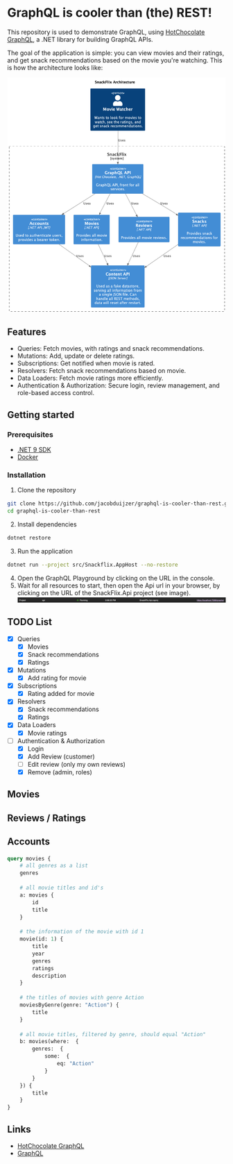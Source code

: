 # GraphQL is cooler than (the) REST!

This repository is used to demonstrate GraphQL, using [HotChocolate GraphQL](https://hotchocolate.io/), a .NET library for building GraphQL APIs.

The goal of the application is simple: you can view movies and their ratings, and get snack recommendations based on the movie you're watching. This is how the architecture looks like:

![Container diagram](./docs/snackflix-container-diagram.png)

## Features

- Queries: Fetch movies, with ratings and snack recommendations.
- Mutations: Add, update or delete ratings.
- Subscriptions: Get notified when movie is rated.
- Resolvers: Fetch snack recommendations based on movie.
- Data Loaders: Fetch movie ratings more efficiently.
- Authentication & Authorization: Secure login, review management, and role-based access control.

## Getting started

### Prerequisites

- [.NET 9 SDK](https://dotnet.microsoft.com/download/dotnet/9.0)
- [Docker](https://www.docker.com/get-started)

### Installation

1. Clone the repository
```bash
git clone https://github.com/jacobduijzer/graphql-is-cooler-than-rest.git
cd graphql-is-cooler-than-rest
```
2. Install dependencies
```bash
dotnet restore
```
3. Run the application
```bash
dotnet run --project src/Snackflix.AppHost --no-restore
```
4. Open the GraphQL Playground by clicking on the URL in the console.
5. Wait for all resources to start, then open the Api url in your browser, by clicking on the URL of the SnackFlix.Api project (see image).
![API Project](./docs/api-project.png)



## TODO List

- [x] Queries
    - [x] Movies
    - [x] Snack recommendations
    - [x] Ratings
- [x] Mutations
    - [x] Add rating for movie 
- [x] Subscriptions
    - [x] Rating added for movie
- [x] Resolvers
    - [x] Snack recommendations 
    - [x] Ratings
- [x] Data Loaders
  - [x] Movie ratings 
- [ ] Authentication & Authorization
  - [x] Login 
  - [x] Add Review (customer)
  - [ ] Edit review (only my own reviews)
  - [x] Remove (admin, roles)

## Movies

## Reviews / Ratings

## Accounts

```graphql
query movies {
    # all genres as a list
    genres

    # all movie titles and id's
    a: movies {
        id
        title
    }

    # the information of the movie with id 1
    movie(id: 1) {
        title
        year
        genres
        ratings
        description
    }

    # the titles of movies with genre Action
    moviesByGenre(genre: "Action") {
        title
    }

    # all movie titles, filtered by genre, should equal "Action"
    b: movies(where:  {
        genres:  {
            some:  {
                eq: "Action"
            }
        }
    }) {
        title
    }
}
```

## Links

- [HotChocolate GraphQL](https://hotchocolate.io/)
- [GraphQL](https://graphql.org/)
